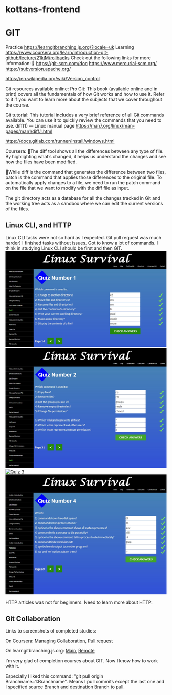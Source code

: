 # kottans-frontend

# GIT
Practice https://learngitbranching.js.org/?locale=uk
Learning https://www.coursera.org/learn/introduction-git-github/lecture/21kjM/rollbacks 
Check out the following links for more information:

https://git-scm.com/doc
https://www.mercurial-scm.org/
https://subversion.apache.org/

https://en.wikipedia.org/wiki/Version_control

Git resources available online:
Pro Git: This book (available online and in print) covers all the fundamentals of how Git works and how to use it. Refer to it if you want to learn more about the subjects that we cover throughout the course.

Git tutorial: This tutorial includes a very brief reference of all Git commands available. You can use it to quickly review the commands that you need to use.
diff(1) — Linux manual page 
https://man7.org/linux/man-pages/man1/diff.1.html 

https://docs.gitlab.com/runner/install/windows.html

Coursera:
The diff tool shows all the differences between any type of file. By highlighting what’s changed, it helps us understand the changes and see how the files have been modified.

While diff is the command that generates the difference between two files, patch is the command that applies those differences to the original file.
To automatically apply changes to a file, we need to run the patch command on the file that we want to modify with the diff file as input.

The git directory acts as a database for all the changes tracked in Git and the working tree acts as a sandbox where we can edit the current versions of the files.

## Linux CLI, and HTTP

Linux CLI tasks were not so hard as I expected. Git pull request was much harder)
I finished tasks without issues. Got to know a lot of commands. I think in studying Linux CLI should be first and then GIT.
![Quiz 1](task_linux_cli/Quiz_1.jpg)
![Quiz 2](task_linux_cli/Quiz_2.jpg)
![Quiz 3](task_linux_cli_Quiz_3.jpg)
![Quiz 4](task_linux_cli/Quiz_4.jpg)

HTTP articles was not for beginners. Need to learn more about HTTP.

## Git Collaboration

Links to screenshots of completed studies:

On Coursera: [Managing Collaboration](GIT_Collaboration/Week4_Managing_Collaboration.jpg), [Pull request](GIT_Collaboration/Week4_Pull_request.png)

On learngitbranching.js.org: [Main](GIT_Collaboration/Learninggitbranching_1_main.png), [Remote](GIT_Collaboration/Learninggitbranching_2_remote.png)

I'm very glad of completion courses about GIT. Now I know how to work with it.

Especially I liked this command: "git pull origin Branchname~1:Branchname".
 Means I pull commits except the last one and I specified source Branch and destination Branch to pull.
 